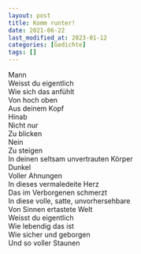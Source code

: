 ```yaml
---
layout: post
title: Komm runter!
date: 2021-06-22
last_modified_at: 2023-01-12
categories: [Gedichte]
tags: []
---
```


Mann  
Weisst du eigentlich  
Wie sich das anfühlt  
Von hoch oben  
Aus deinem Kopf  
Hinab  
Nicht nur  
Zu blicken  
Nein  
Zu steigen  
In deinen seltsam unvertrauten Körper  
Dunkel  
Voller Ahnungen  
In dieses vermaledeite Herz  
Das im Verborgenen schmerzt  
In diese volle, satte, unvorhersehbare  
Von Sinnen ertastete Welt  
Weisst du eigentlich  
Wie lebendig das ist  
Wie sicher und geborgen  
Und so voller Staunen
